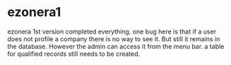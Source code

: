 # ezonera1
ezonera 1st version
completed everything.
one bug here is that if a user does not profile a company there is no way to see it. But still it remains in the database.
However the admin can access it from the menu bar.
a table for qualified records still needs to be created.
